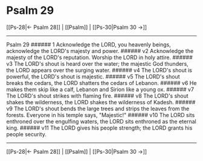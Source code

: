 # Psalm 29

[[Ps-28|← Psalm 28]] | [[Psalm]] | [[Ps-30|Psalm 30 →]]
***

Psalm 29 ###### 1 Acknowledge the LORD, you heavenly beings, acknowledge the LORD's majesty and power. ###### v2 Acknowledge the majesty of the LORD's reputation. Worship the LORD in holy attire. ###### v3 The LORD's shout is heard over the water; the majestic God thunders, the LORD appears over the surging water. ###### v4 The LORD's shout is powerful, the LORD's shout is majestic. ###### v5 The LORD's shout breaks the cedars, the LORD shatters the cedars of Lebanon. ###### v6 He makes them skip like a calf, Lebanon and Sirion like a young ox. ###### v7 The LORD's shout strikes with flaming fire. ###### v8 The LORD's shout shakes the wilderness, the LORD shakes the wilderness of Kadesh. ###### v9 The LORD's shout bends the large trees and strips the leaves from the forests. Everyone in his temple says, "Majestic!" ###### v10 The LORD sits enthroned over the engulfing waters, the LORD sits enthroned as the eternal king. ###### v11 The LORD gives his people strength; the LORD grants his people security.

***
[[Ps-28|← Psalm 28]] | [[Psalm]] | [[Ps-30|Psalm 30 →]]
